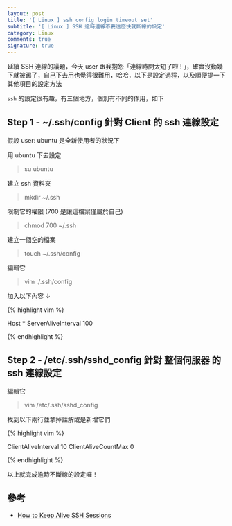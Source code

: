 ```yaml
---
layout: post
title: '[ Linux ] ssh config login timeout set'
subtitle: '[ Linux ] SSH 逾時連線不要這麼快就斷線的設定'
category: Linux
comments: true
signature: true
---
```


<div class="message">
    延續 SSH 連線的議題，今天 user 跟我抱怨「連線時間太短了啦 ! 」，確實沒動幾下就被踢了，自己下去用也覺得很難用，哈哈，以下是設定過程，以及順便提一下其他項目的設定方法
</div>

`ssh` 的設定很有趣，有三個地方，個別有不同的作用，如下

## Step 1 - ~/.ssh/config 針對 Client 的 ssh 連線設定

假設 user: ubuntu 是全新使用者的狀況下

用 ubuntu 下去設定
 > su ubuntu

建立 ssh 資料夾
 > mkdir ~/.ssh

限制它的權限 (700 是讓這檔案僅屬於自己)
 > chmod 700 ~/.ssh

建立一個空的檔案
 > touch ~/.ssh/config

編輯它
 > vim ./.ssh/config

加入以下內容 ↓

{% highlight vim %}

Host *
 ServerAliveInterval 100

{% endhighlight %}


## Step 2 - /etc/.ssh/sshd_config 針對 整個伺服器 的 ssh 連線設定

編輯它
 > vim /etc/.ssh/sshd_config

找到以下兩行並拿掉註解或是新增它們

{% highlight vim %}

ClientAliveInterval 10
ClientAliveCountMax 0

{% endhighlight %}

以上就完成逾時不斷線的設定囉！

## 參考
 - [How to Keep Alive SSH Sessions](https://patrickmn.com/aside/how-to-keep-alive-ssh-sessions/)
